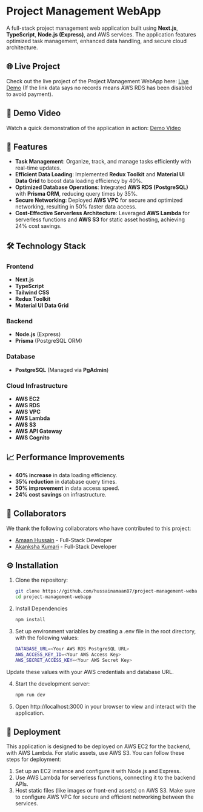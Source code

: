 # Project Management WebApp

A full-stack project management web application built using **Next.js**, **TypeScript**, **Node.js (Express)**, and AWS services. The application features optimized task management, enhanced data handling, and secure cloud architecture.
## 🌐 Live Project
Check out the live project of the Project Management WebApp here: [Live Demo](https://your-live-demo-link.com)
(If the link data says no records means AWS RDS has been disabled to avoid payment).
## 🎥 Demo Video
Watch a quick demonstration of the application in action: [Demo Video](https://your-demo-video-link.com)

## 🚀 Features

- **Task Management**: Organize, track, and manage tasks efficiently with real-time updates.
- **Efficient Data Loading**: Implemented **Redux Toolkit** and **Material UI Data Grid** to boost data loading efficiency by 40%.
- **Optimized Database Operations**: Integrated **AWS RDS (PostgreSQL)** with **Prisma ORM**, reducing query times by 35%.
- **Secure Networking**: Deployed **AWS VPC** for secure and optimized networking, resulting in 50% faster data access.
- **Cost-Effective Serverless Architecture**: Leveraged **AWS Lambda** for serverless functions and **AWS S3** for static asset hosting, achieving 24% cost savings.

## 🛠️ Technology Stack

### Frontend
- **Next.js**
- **TypeScript**
- **Tailwind CSS**
- **Redux Toolkit**
- **Material UI Data Grid**

### Backend
- **Node.js** (Express)
- **Prisma** (PostgreSQL ORM)

### Database
- **PostgreSQL** (Managed via **PgAdmin**)

### Cloud Infrastructure
- **AWS EC2**
- **AWS RDS**
- **AWS VPC**
- **AWS Lambda**
- **AWS S3**
- **AWS API Gateway**
- **AWS Cognito**

## 📈 Performance Improvements

- **40% increase** in data loading efficiency.
- **35% reduction** in database query times.
- **50% improvement** in data access speed.
- **24% cost savings** on infrastructure.

## 🤝 Collaborators

We thank the following collaborators who have contributed to this project:

- [Amaan Hussain](https://github.com/hussainamaan87) - Full-Stack Developer
- [Akanksha Kumari](https://github.com/akseth314) - Full-Stack Developer

## ⚙️ Installation

1. Clone the repository:
   ```bash
   git clone https://github.com/hussainamaan87/project-management-webapp.git
   cd project-management-webapp
2. Install Dependencies
   ```bash
   npm install
3. Set up environment variables by creating a .env file in the root directory, with the following values:
   ```bash
   DATABASE_URL=<Your AWS RDS PostgreSQL URL>
   AWS_ACCESS_KEY_ID=<Your AWS Access Key>
   AWS_SECRET_ACCESS_KEY=<Your AWS Secret Key>
Update these values with your AWS credentials and database URL.

4. Start the development server:
   ```bash
   npm run dev

5. Open http://localhost:3000 in your browser to view and interact with the application.

## 🚀 Deployment
This application is designed to be deployed on AWS EC2 for the backend, with AWS Lambda. For static assets, use AWS S3. You can follow these steps for deployment:
1. Set up an EC2 instance and configure it with Node.js and Express.
2. Use AWS Lambda for serverless functions, connecting it to the backend APIs.
3. Host static files (like images or front-end assets) on AWS S3.
Make sure to configure AWS VPC for secure and efficient networking between the services.
